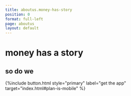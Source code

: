 ```yaml
---
title: aboutus.money-has-story
position: 0
format: full-left
page: aboutus
layout: default
---
```


# money has a story

## so do we

{%include button.html style="primary" label="get the app" target="index.html#plan-is-mobile" %}

